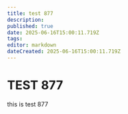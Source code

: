 ```yaml
---
title: test 877
description: 
published: true
date: 2025-06-16T15:00:11.719Z
tags: 
editor: markdown
dateCreated: 2025-06-16T15:00:11.719Z
---
```


# TEST 877
this is test 877
